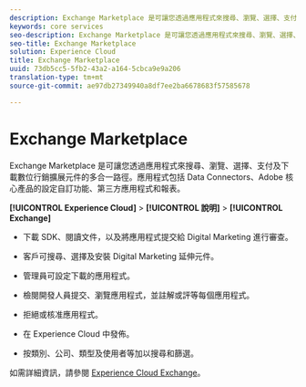```yaml
---
description: Exchange Marketplace 是可讓您透過應用程式來搜尋、瀏覽、選擇、支付及下載數位行銷擴展元件的多合一路徑。應用程式包括 Data Connectors、Adobe 核心產品的設定自訂功能、第三方應用程式和報表。
keywords: core services
seo-description: Exchange Marketplace 是可讓您透過應用程式來搜尋、瀏覽、選擇、支付及下載數位行銷擴展元件的多合一路徑。應用程式包括 Data Connectors、Adobe 核心產品的設定自訂功能、第三方應用程式和報表。
seo-title: Exchange Marketplace
solution: Experience Cloud
title: Exchange Marketplace
uuid: 73db5cc5-5fb2-43a2-a164-5cbca9e9a206
translation-type: tm+mt
source-git-commit: ae97db27349940a8df7ee2ba6678683f57585678

---
```



# Exchange Marketplace

Exchange Marketplace 是可讓您透過應用程式來搜尋、瀏覽、選擇、支付及下載數位行銷擴展元件的多合一路徑。應用程式包括 Data Connectors、Adobe 核心產品的設定自訂功能、第三方應用程式和報表。

**[!UICONTROL Experience Cloud]** &gt; **[!UICONTROL 說明]** &gt; **[!UICONTROL Exchange]**

<!-- <p>https://wiki.corp.adobe.com/display/marketingcloud/Marketing+Cloud+Exchange </p> 
<p>https://wiki.corp.adobe.com/display/marketingcloud/Marketplace+Implementation#MarketplaceImplementation-Anonymousvsauthenticatedexperience </p> -->

* 下載 SDK、閱讀文件，以及將應用程式提交給 Digital Marketing 進行審查。

* 客戶可搜尋、選擇及安裝 Digital Marketing 延伸元件。

* 管理員可設定下載的應用程式。

* 檢閱開發人員提交、瀏覽應用程式，並註解或評等每個應用程式。

* 拒絕或核准應用程式。

* 在 Experience Cloud 中發佈。

* 按類別、公司、類型及使用者等加以搜尋和篩選。

如需詳細資訊，請參閱 [Experience Cloud Exchange](https://exchange.adobe.com/experiencecloud.html)。
